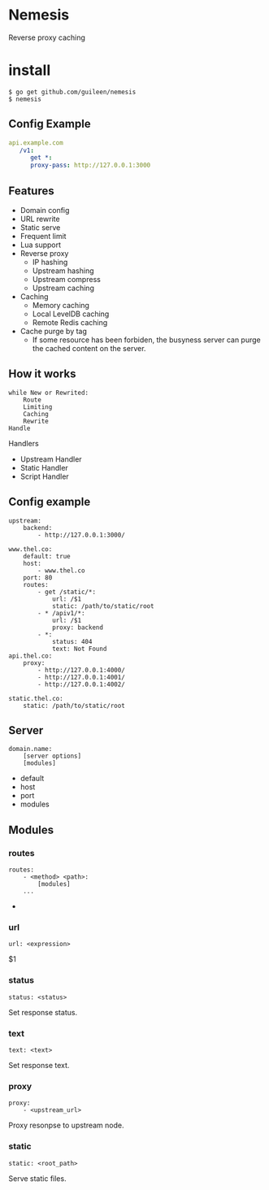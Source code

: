 # Nemesis

Reverse proxy caching

# install
```
$ go get github.com/guileen/nemesis
$ nemesis
```

## Config Example

```yaml
api.example.com
   /v1:
      get *:
      proxy-pass: http://127.0.0.1:3000
```

## Features

* Domain config
* URL rewrite
* Static serve
* Frequent limit
* Lua support
* Reverse proxy
    * IP hashing
    * Upstream hashing
    * Upstream compress
    * Upstream caching
* Caching
    * Memory caching
    * Local LevelDB caching
    * Remote Redis caching
* Cache purge by tag
    * If some resource has been forbiden, the busyness server can purge the cached content on the server.

## How it works

```
while New or Rewrited:
    Route
    Limiting
    Caching
    Rewrite
Handle
```

Handlers

* Upstream Handler
* Static Handler
* Script Handler

## Config example

```
upstream:
    backend:
        - http://127.0.0.1:3000/

www.thel.co:
    default: true
    host:
        - www.thel.co
    port: 80
    routes:
        - get /static/*:
            url: /$1
            static: /path/to/static/root
        - * /apiv1/*:
            url: /$1
            proxy: backend
        - *:
            status: 404
            text: Not Found
api.thel.co:
    proxy:
        - http://127.0.0.1:4000/
        - http://127.0.0.1:4001/
        - http://127.0.0.1:4002/

static.thel.co:
    static: /path/to/static/root
```

## Server

```
domain.name:
    [server options]
    [modules]
```
* default
* host
* port
* modules

## Modules

### routes

```
routes:
    - <method> <path>:
        [modules]
    ...
```

*

### url

```
url: <expression>
```

$1

### status

`status: <status>`

Set response status.

### text

`text: <text>`

Set response text.

### proxy

```
proxy:
    - <upstream_url>
```

Proxy resonpse to upstream node.

### static

```
static: <root_path>
```

Serve static files.
